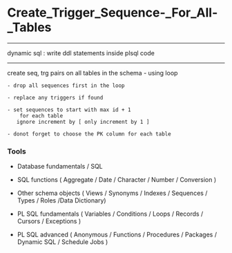 # Create_Trigger_Sequence-_For_All-_Tables

__________
 dynamic sql : write ddl statements inside plsql code
__________
create seq, trg pairs on all tables in the schema
	- using loop  
 
	- drop all sequences first in the loop
 
	- replace any triggers if found 
 
	- set sequences to start with max id + 1
		for each table
	   ignore increment by [ only increment by 1 ]
 
	- donot forget to choose the PK column for each table


### Tools
- Database fundamentals / SQL
  
- SQL functions ( Aggregate / Date / Character / Number / Conversion )
  
- Other schema objects ( Views / Synonyms / Indexes / Sequences / Types / Roles /Data Dictionary)
  
- PL SQL fundamentals ( Variables / Conditions / Loops / Records / Cursors / Exceptions )
  
- PL SQL advanced ( Anonymous / Functions / Procedures / Packages / Dynamic SQL / Schedule Jobs )

